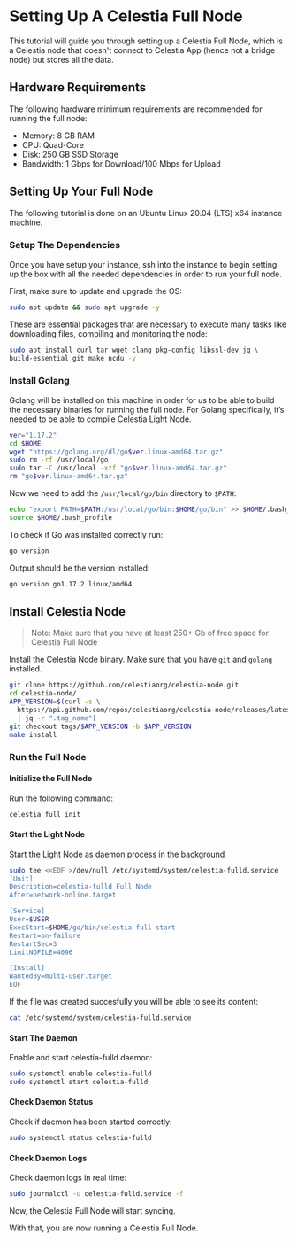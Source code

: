 # Setting Up A Celestia Full Node

This tutorial will guide you through setting up a Celestia Full Node,
which is a Celestia node that doesn't connect to Celestia App
(hence not a bridge node) but stores all the data.

## Hardware Requirements

The following hardware minimum requirements are recommended for running
the full node:

* Memory: 8 GB RAM
* CPU: Quad-Core
* Disk: 250 GB SSD Storage
* Bandwidth: 1 Gbps for Download/100 Mbps for Upload

## Setting Up Your Full Node

The following tutorial is done on an Ubuntu Linux 20.04 (LTS) x64
instance machine.

### Setup The Dependencies

Once you have setup your instance, ssh into the instance to begin
setting up the box with all the needed dependencies in order to
run your full node.

First, make sure to update and upgrade the OS:

```sh
sudo apt update && sudo apt upgrade -y
```

These are essential packages that are necessary to execute many
tasks like downloading files, compiling and monitoring the node:

```sh
sudo apt install curl tar wget clang pkg-config libssl-dev jq \
build-essential git make ncdu -y
```

### Install Golang

Golang will be installed on this machine in order for us to be able
to build the necessary binaries for running the full node. For Golang
specifically, it’s needed to be able to compile Celestia Light Node.

```sh
ver="1.17.2"
cd $HOME
wget "https://golang.org/dl/go$ver.linux-amd64.tar.gz"
sudo rm -rf /usr/local/go
sudo tar -C /usr/local -xzf "go$ver.linux-amd64.tar.gz"
rm "go$ver.linux-amd64.tar.gz"
```

Now we need to add the `/usr/local/go/bin` directory to `$PATH`:

```sh
echo "export PATH=$PATH:/usr/local/go/bin:$HOME/go/bin" >> $HOME/.bash_profile
source $HOME/.bash_profile
```

To check if Go was installed correctly run:

```sh
go version
```

Output should be the version installed:

```sh
go version go1.17.2 linux/amd64
```

## Install Celestia Node

> Note: Make sure that you have at least 250+ Gb of free space
  for Celestia Full Node  

Install the Celestia Node binary.
Make sure that you have `git` and `golang` installed.

```sh
git clone https://github.com/celestiaorg/celestia-node.git
cd celestia-node/
APP_VERSION=$(curl -s \
  https://api.github.com/repos/celestiaorg/celestia-node/releases/latest \
  | jq -r ".tag_name")
git checkout tags/$APP_VERSION -b $APP_VERSION
make install
```

### Run the Full Node

#### Initialize the Full Node

Run the following command:

```sh
celestia full init
```

#### Start the Light Node

Start the Light Node as daemon process in the background

```sh
sudo tee <<EOF >/dev/null /etc/systemd/system/celestia-fulld.service
[Unit]
Description=celestia-fulld Full Node
After=network-online.target

[Service]
User=$USER
ExecStart=$HOME/go/bin/celestia full start
Restart=on-failure
RestartSec=3
LimitNOFILE=4096

[Install]
WantedBy=multi-user.target
EOF
```

If the file was created succesfully you will be able to see its content:

```sh
cat /etc/systemd/system/celestia-fulld.service
```

#### Start The Daemon

Enable and start celestia-fulld daemon:

```sh
sudo systemctl enable celestia-fulld
sudo systemctl start celestia-fulld
```

#### Check Daemon Status

Check if daemon has been started correctly:

```sh
sudo systemctl status celestia-fulld
```

#### Check Daemon Logs

Check daemon logs in real time:

```sh
sudo journalctl -u celestia-fulld.service -f
```

Now, the Celestia Full Node will start syncing.

With that, you are now running a Celestia Full Node.
